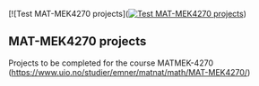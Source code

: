 [![Test MAT-MEK4270 projects]([![Test MAT-MEK4270 projects](https://github.com/kmaroni/course-projects/actions/workflows/matmek4270.yml/badge.svg)](https://github.com/kmaroni/course-projects/actions/workflows/matmek4270.yml))

## MAT-MEK4270 projects

Projects to be completed for the course MATMEK-4270 (https://www.uio.no/studier/emner/matnat/math/MAT-MEK4270/)
